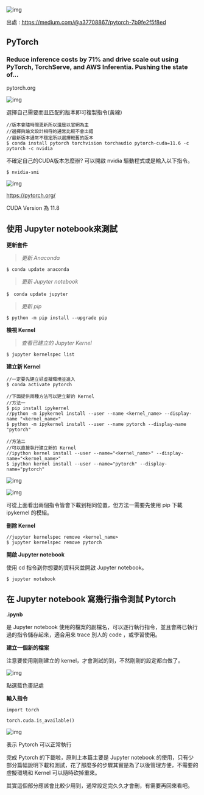 

## 

![img](https://miro.medium.com/v2/resize:fit:1024/0*RjEV6cCRPerIF8U1.png)

出處 : https://medium.com/@a37708867/pytorch-7b9fe2f5f8ed

## PyTorch

### Reduce inference costs by 71% and drive scale out using PyTorch, TorchServe, and AWS Inferentia. Pushing the state of…

pytorch.org

![img](https://miro.medium.com/v2/resize:fit:1400/1*jJLmvuTG-qglePMi8Ajv9g.png)

選擇自己需要而且匹配的版本即可複製指令(黃線)

```
//版本會隨時間更新所以還是以官網為主
//選擇與論文設計相符的通常比較不會出錯
//最新版本通常不穩定所以選擇較舊的版本
$ conda install pytorch torchvision torchaudio pytorch-cuda=11.6 -c pytorch -c nvidia
```

不確定自己的CUDA版本怎麼辦? 可以開啟 nvidia 驅動程式或是輸入以下指令。

```
$ nvidia-smi
```

![img](https://miro.medium.com/v2/resize:fit:1400/1*lqGp9pdLqK9f5PSQp7VLcQ.png)



https://pytorch.org/



CUDA Version 為 11.8

## 使用 Jupyter notebook來測試

**更新套件**

> *更新 Anaconda*

```
$ conda update anaconda
```

> *更新 Jupyter notebook*

```
$　conda update jupyter
```

> *更新 pip*

```
$ python -m pip install --upgrade pip
```

**檢視 Kernel**

> *查看已建立的 Jupyter Kernel*

```
$ jupyter kernelspec list
```

**建立新 Kernel**

```
//一定要先建立好虛擬環境並進入
$ conda activate pytorch

//下面提供兩種方法可以建立新的 Kernel
//方法一
$ pip install ipykernel
//python -m ipykernel install --user --name <kernel_name> --display-name "<kernel_name>"
$ python -m ipykernel install --user --name pytorch --display-name "pytorch"

//方法二
//可以直接執行建立新的 Kernel
//ipython kernel install --user --name="<kernel_name>" --display-name="<kernel_name>"
$ ipython kernel install --user --name="pytorch" --display-name="pytorch"
```

![img](https://miro.medium.com/v2/resize:fit:1400/1*n72DdyXGSJqJO7lQpHLCNA.png)

![img](https://miro.medium.com/v2/resize:fit:1400/1*oN4gloRBPZBb40pJwjpZ3Q.png)

可從上面看出兩個指令皆會下載到相同位置，但方法一需要先使用 pip 下載 ipykernel 的模組。

**刪除 Kernel**

```
//jupyter kernelspec remove <kernel_name>
$ jupyter kernelspec remove pytorch
```

**開啟 Jupyter notebook**

使用 cd 指令到你想要的資料夾並開啟 Jupyter notebook。

```
$ jupyter notebook
```

## 在 **Jupyter notebook** 寫幾行指令測試 Pytorch

**.ipynb**

是 Jupyter notebook 使用的檔案的副檔名，可以逐行執行指令，並且會將已執行過的指令儲存起來，適合用來 trace 別人的 code ，或學習使用。

**建立一個新的檔案**

注意要使用剛剛建立的 kernel，才會測試的到，不然剛剛的設定都白做了。

![img](https://miro.medium.com/v2/resize:fit:1400/1*fwXxEfFg2X9oEsK9UQNE_A.png)

點選藍色畫記處

**輸入指令**

```
import torch

torch.cuda.is_available()
```

![img](https://miro.medium.com/v2/resize:fit:874/1*Jz9JI1ldvVT3MWHI6gYjEA.png)

表示 Pytorch 可以正常執行

完成 Pytorch 的下載啦，原則上本篇主要是 Jupyter notebook 的使用，只有少部分篇幅說明下載和測試，花了那麼多的步驟其實是為了以後管理方便，不需要的虛擬環境和 Kernel 可以隨時砍掉重來。

其實這個部分應該會比較少用到，通常設定完久久才會刪，有需要再回來看吧。